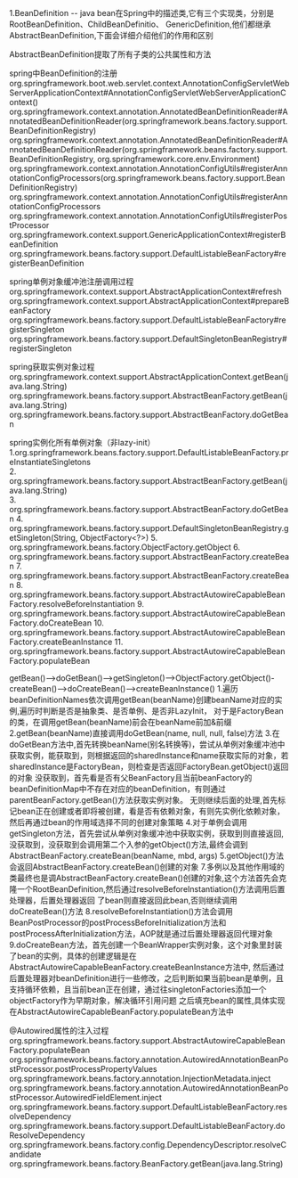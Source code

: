 1.BeanDefinition -- java bean在Spring中的描述类,它有三个实现类，分别是RootBeanDefinition、ChildBeanDefinitio、
GenericDefinition,他们都继承AbstractBeanDefinition,下面会详细介绍他们的作用和区别

AbstractBeanDefinition提取了所有子类的公共属性和方法


spring中BeanDefinition的注册
org.springframework.boot.web.servlet.context.AnnotationConfigServletWebServerApplicationContext#AnnotationConfigServletWebServerApplicationContext()
	org.springframework.context.annotation.AnnotatedBeanDefinitionReader#AnnotatedBeanDefinitionReader(org.springframework.beans.factory.support.BeanDefinitionRegistry)
		org.springframework.context.annotation.AnnotatedBeanDefinitionReader#AnnotatedBeanDefinitionReader(org.springframework.beans.factory.support.BeanDefinitionRegistry, org.springframework.core.env.Environment)
			org.springframework.context.annotation.AnnotationConfigUtils#registerAnnotationConfigProcessors(org.springframework.beans.factory.support.BeanDefinitionRegistry)
				org.springframework.context.annotation.AnnotationConfigUtils#registerAnnotationConfigProcessors
					org.springframework.context.annotation.AnnotationConfigUtils#registerPostProcessor
						org.springframework.context.support.GenericApplicationContext#registerBeanDefinition
							org.springframework.beans.factory.support.DefaultListableBeanFactory#registerBeanDefinition


spring单例对象缓冲池注册调用过程
org.springframework.context.support.AbstractApplicationContext#refresh
	org.springframework.context.support.AbstractApplicationContext#prepareBeanFactory
		org.springframework.beans.factory.support.DefaultListableBeanFactory#registerSingleton
			org.springframework.beans.factory.support.DefaultSingletonBeanRegistry#registerSingleton
			
spring获取实例对象过程
org.springframework.context.support.AbstractApplicationContext.getBean(java.lang.String)
    org.springframework.beans.factory.support.AbstractBeanFactory.getBean(java.lang.String)
        org.springframework.beans.factory.support.AbstractBeanFactory.doGetBean
 

spring实例化所有单例对象（非lazy-init）        
1.org.springframework.beans.factory.support.DefaultListableBeanFactory.preInstantiateSingletons                   
2.    org.springframework.beans.factory.support.AbstractBeanFactory.getBean(java.lang.String)                     
3.        org.springframework.beans.factory.support.AbstractBeanFactory.doGetBean 
4.          org.springframework.beans.factory.support.DefaultSingletonBeanRegistry.getSingleton(String, ObjectFactory<?>) 
5.              org.springframework.beans.factory.ObjectFactory.getObject
6.                  org.springframework.beans.factory.support.AbstractBeanFactory.createBean
7.          org.springframework.beans.factory.support.AbstractBeanFactory.createBean
8.              org.springframework.beans.factory.support.AbstractAutowireCapableBeanFactory.resolveBeforeInstantiation
9.              org.springframework.beans.factory.support.AbstractAutowireCapableBeanFactory.doCreateBean
10.                 org.springframework.beans.factory.support.AbstractAutowireCapableBeanFactory.createBeanInstance
11.                 org.springframework.beans.factory.support.AbstractAutowireCapableBeanFactory.populateBean
 
getBean()-->doGetBean()-->getSingleton()-->ObjectFactory.getObject()-createBean()-->doCreateBean()-->createBeanInstance()
1.遍历beanDefinitionNames依次调用getBean(beanName)创建beanName对应的实例,遍历时判断是否是抽象类、是否单例、是否非LazyInit，
对于是FactoryBean的类，在调用getBean(beanName)前会在beanName前加&前缀
2.getBean(beanName)直接调用doGetBean(name, null, null, false)方法
3.在doGetBean方法中,首先转换beanName(别名转换等)，尝试从单例对象缓冲池中获取实例，能获取到，则根据返回的sharedInstance和name获取实际的对象，若sharedInstance是FactoryBean，则检查是否返回FactoryBean.getObject()返回的对象
没获取到，首先看是否有父BeanFactory且当前beanFactory的beanDefinitionMap中不存在对应的beanDefinition，有则通过parentBeanFactory.getBean()方法获取实例对象。
无则继续后面的处理,首先标记bean正在创建或者即将被创建，看是否有依赖对象，有则先实例化依赖对象，然后再通过bean的作用域选择不同的创建对象策略
4.对于单例会调用getSingleton方法，首先尝试从单例对象缓冲池中获取实例，获取到则直接返回,没获取到，没获取到会调用第二个入参的getObject()方法,最终会调到AbstractBeanFactory.createBean(beanName, mbd, args)
5.getObject()方法会返回AbstractBeanFactory.createBean()创建的对象
7.多例以及其他作用域的类最终也是调AbstractBeanFactory.createBean()创建的对象,这个方法首先会克隆一个RootBeanDefinition,然后通过resolveBeforeInstantiation()方法调用后置处理器，后置处理器返回
了bean则直接返回此bean,否则继续调用doCreateBean()方法
8.resolveBeforeInstantiation()方法会调用BeanPostProcessor的postProcessBeforeInitialization方法和postProcessAfterInitialization方法，AOP就是通过后置处理器返回代理对象
9.doCreateBean方法，首先创建一个BeanWrapper实例对象，这个对象里封装了bean的实例，具体的创建逻辑是在AbstractAutowireCapableBeanFactory.createBeanInstance方法中,
然后通过后置处理器对beanDefinition进行一些修改，之后判断如果当前bean是单例，且支持循环依赖，且当前bean正在创建，通过往singletonFactories添加一个objectFactory作为早期对象，解决循环引用问题
之后填充bean的属性,具体实现在AbstractAutowireCapableBeanFactory.populateBean方法中


@Autowired属性的注入过程
org.springframework.beans.factory.support.AbstractAutowireCapableBeanFactory.populateBean
    org.springframework.beans.factory.annotation.AutowiredAnnotationBeanPostProcessor.postProcessPropertyValues
        org.springframework.beans.factory.annotation.InjectionMetadata.inject
            org.springframework.beans.factory.annotation.AutowiredAnnotationBeanPostProcessor.AutowiredFieldElement.inject
                org.springframework.beans.factory.support.DefaultListableBeanFactory.resolveDependency
                    org.springframework.beans.factory.support.DefaultListableBeanFactory.doResolveDependency
                        org.springframework.beans.factory.config.DependencyDescriptor.resolveCandidate
                            org.springframework.beans.factory.BeanFactory.getBean(java.lang.String)
                            
                            




			
			
			
			



